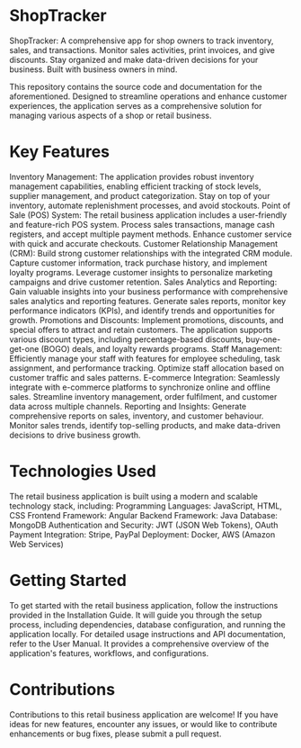 # ShopTracker
ShopTracker: A comprehensive app for shop owners to track inventory, sales, and transactions. Monitor sales activities, print invoices, and give discounts. Stay organized and make data-driven decisions for your business. Built with business owners in mind.

This repository contains the source code and documentation for the aforementioned. Designed to streamline operations and enhance customer experiences, the application serves as a comprehensive solution for managing various aspects of a shop or retail business.

# Key Features
Inventory Management: The application provides robust inventory management capabilities, enabling efficient tracking of stock levels, supplier management, and product categorization. Stay on top of your inventory, automate replenishment processes, and avoid stockouts.
Point of Sale (POS) System: The retail business application includes a user-friendly and feature-rich POS system. Process sales transactions, manage cash registers, and accept multiple payment methods. Enhance customer service with quick and accurate checkouts.
Customer Relationship Management (CRM): Build strong customer relationships with the integrated CRM module. Capture customer information, track purchase history, and implement loyalty programs. Leverage customer insights to personalize marketing campaigns and drive customer retention.
Sales Analytics and Reporting: Gain valuable insights into your business performance with comprehensive sales analytics and reporting features. Generate sales reports, monitor key performance indicators (KPIs), and identify trends and opportunities for growth.
Promotions and Discounts: Implement promotions, discounts, and special offers to attract and retain customers. The application supports various discount types, including percentage-based discounts, buy-one-get-one (BOGO) deals, and loyalty rewards programs.
Staff Management: Efficiently manage your staff with features for employee scheduling, task assignment, and performance tracking. Optimize staff allocation based on customer traffic and sales patterns.
E-commerce Integration: Seamlessly integrate with e-commerce platforms to synchronize online and offline sales. Streamline inventory management, order fulfilment, and customer data across multiple channels.
Reporting and Insights: Generate comprehensive reports on sales, inventory, and customer behaviour. Monitor sales trends, identify top-selling products, and make data-driven decisions to drive business growth.

# Technologies Used
The retail business application is built using a modern and scalable technology stack, including:
Programming Languages: JavaScript, HTML, CSS
Frontend Framework: Angular
Backend Framework: Java
Database: MongoDB
Authentication and Security: JWT (JSON Web Tokens), OAuth
Payment Integration: Stripe, PayPal
Deployment: Docker, AWS (Amazon Web Services)

# Getting Started
To get started with the retail business application, follow the instructions provided in the Installation Guide. It will guide you through the setup process, including dependencies, database configuration, and running the application locally.
For detailed usage instructions and API documentation, refer to the User Manual. It provides a comprehensive overview of the application's features, workflows, and configurations.

# Contributions
Contributions to this retail business application are welcome! If you have ideas for new features, encounter any issues, or would like to contribute enhancements or bug fixes, please submit a pull request.
